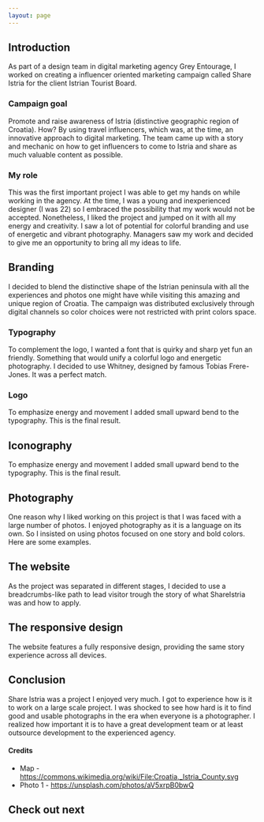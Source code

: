 ```yaml
---
layout: page
---
```


<TitleSection
  title="Share Istria"
  subtitle="Creative Tourism Campaign"
  accentColor="#47B800"
/>

<HeroSection
  heroImage="stjepangrgic-project-share-istria-cover-image.jpg"
  bgColor="#009FE5"
/>
<!-- 
<Content>
  test
</Content> -->

<ProjectInfo
  period="2014-2015"
  platform="Web, Social media"
  role="Digital Designer"
/>

## Introduction
As part of a design team in digital marketing agency Grey Entourage, I worked on creating a influencer oriented marketing campaign called Share Istria for the client Istrian Tourist Board.

### Campaign goal
Promote and raise awareness of Istria (distinctive geographic region of Croatia). How? By using travel influencers, which was, at the time, an innovative approach to digital marketing. The team came up with a story and mechanic on how to get influencers to come to Istria and share as much valuable content as possible.

### My role
This was the first important project I was able to get my hands on while working in the agency.  At the time, I was a young and inexperienced designer (I was 22) so I embraced the possibility that my work would not be accepted. Nonetheless, I liked the project and jumped on it with all my energy and creativity. I saw a lot of potential for colorful branding and use of energetic and vibrant photography. Managers saw my work and decided to give me an opportunity to bring all my ideas to life.

<div class="grid full-width gradient branding">
  
## Branding
I decided to blend the distinctive shape of the Istrian peninsula with all the experiences and photos one might have while visiting this amazing and unique region of Croatia. The campaign was distributed exclusively through digital channels so color choices were not restricted with print colors space.
<figure class="grid-width fix-img">
  <simg name="stjepangrgic-project-share-istria-idea.jpg" />
</figure>

</div> <!-- Gradiend -->

### Typography
To complement the logo, I wanted a font that is quirky and sharp yet fun an friendly. Something that would unify a colorful logo and energetic photography. I decided to use Whitney, designed by famous Tobias Frere-Jones. It was a perfect match.
<figure class="grid-width fix-img">
  <simg name="stjepangrgic-project-share-istria-typography.jpg" />
</figure>

### Logo
To emphasize energy and movement I added small upward bend to the typography. This is the final result.
<figure class="grid-width fix-img">
  <simg name="stjepangrgic-project-share-istria-logo-dark.jpg" />
</figure>
<figure class="grid-width fix-img">
  <simg name="stjepangrgic-project-share-istria-logo-light.jpg" />
</figure>
<figure class="grid-width fix-img">
  <simg name="stjepangrgic-project-share-istria-logo-line.jpg" />
</figure>

## Iconography
To emphasize energy and movement I added small upward bend to the typography. This is the final result.
<figure class="grid-width fix-img">
  <simg name="stjepangrgic-project-share-istria-icons.jpg" />
</figure>

## Photography
One reason why I liked working on this project is that I was faced with a large number of photos. I enjoyed photography as it is a language on its own. So I insisted on using photos focused on one story and bold colors. Here are some examples.
<figure class="grid-width fix-img">
  <simg name="stjepangrgic-project-share-istria-photography.jpg" />
</figure>

<div class="gradient grid full-width">

## The website
As the project was separated in different stages, I decided to use a breadcrumbs-like path to lead visitor trough the story of what ShareIstria was and how to apply.
<figure class="grid-width fix-img">
  <simg name="stjepangrgic-project-share-istria-website.jpg" />
</figure>

</div> <!-- Gradient -->

<figure class="grid-width fix-img">
  <simg name="stjepangrgic-project-share-istria-website-form.jpg" />
</figure>

## The responsive design
The website features a fully responsive design, providing the same story experience across all devices.
<figure class="grid-width fix-img">
  <simg name="stjepangrgic-project-share-istria-website-responsive.jpg" />
</figure>

<div class="full-width grid conclusion">

## Conclusion
Share Istria was a project I enjoyed very much. I got to experience how is it to work on a large scale project. I was shocked to see how hard is it to find good and usable photographs in the era when everyone is a photographer. I realized how important it is to have a great development team or at least outsource development to the experienced agency.

<div class="credits">

#### Credits
- Map - https://commons.wikimedia.org/wiki/File:Croatia,_Istria_County.svg
- Photo 1 - https://unsplash.com/photos/aV5xrpB0bwQ

</div>


## Check out next

<div class="grid-width next-project">
  <ProjectCard
    url="/work/vibby"
    title="Vibby"
    description="Interactive video platform startup"
    period="2015"
    image="stjepangrgic-vibby-card.png"
    linkText="Read the case study"
    :tags="['Branding', 'Icons', 'Web Application', 'Corporate Site']"
    underlinColor="#2C45BC"/>
</div>
  
</div>

<script>
import slink from '@/theme/components/slink.vue'
import simg from '@/theme/components/simg.vue'
import TitleSection from '@/theme/components/TitleSection.vue'
import HeroSection from '@/theme/components/HeroSection.vue'
import ProjectInfo from '@/theme/components/ProjectInfo.vue'
import Content from '@/theme/components/Content.vue'
import ProjectCard from '@/theme/components/ProjectCard.vue'

export default {
  components: {
    slink, simg, TitleSection, HeroSection, ProjectInfo, Content, ProjectCard
  }
}
</script>
<style lang="stylus" scoped>

.branding
  figure
    margin 0    

/* .project-info {
  font-size: 18px;
  span:last-of-type {
    margin-left: 36px;
  }
}

.credits
  a 
    text-decoration: underline; */

</style>
